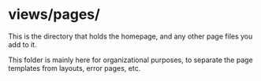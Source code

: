 # views/pages/

This is the directory that holds the homepage, and any other page files you add to it.

This folder is mainly here for organizational purposes, to separate the page templates from layouts, error pages, etc.


<docmeta name="displayName" value="pages">

